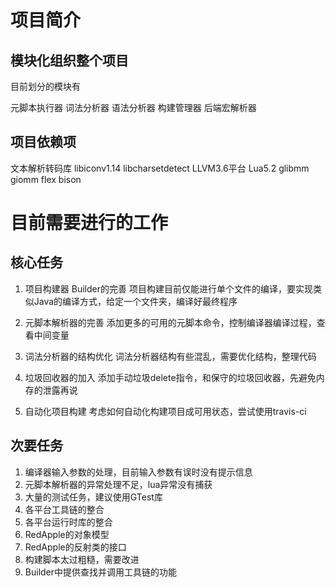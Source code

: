 
# 项目简介

## 模块化组织整个项目

目前划分的模块有

元脚本执行器
词法分析器
语法分析器
构建管理器
后端宏解析器


## 项目依赖项
文本解析转码库 libiconv1.14 libcharsetdetect
LLVM3.6平台
Lua5.2
glibmm giomm
flex bison

# 目前需要进行的工作

## 核心任务

1. 项目构建器 Builder的完善
	项目构建目前仅能进行单个文件的编译，要实现类似Java的编译方式，给定一个文件夹，编译好最终程序

2. 元脚本解析器的完善
	添加更多的可用的元脚本命令，控制编译器编译过程，查看中间变量

3. 词法分析器的结构优化
	词法分析器结构有些混乱，需要优化结构，整理代码

4. 垃圾回收器的加入
	添加手动垃圾delete指令，和保守的垃圾回收器，先避免内存的泄露再说

5. 自动化项目构建
	考虑如何自动化构建项目成可用状态，尝试使用travis-ci

## 次要任务

1. 编译器输入参数的处理，目前输入参数有误时没有提示信息
2. 元脚本解析器的异常处理不足，lua异常没有捕获
3. 大量的测试任务，建议使用GTest库
4. 各平台工具链的整合
5. 各平台运行时库的整合
6. RedApple的对象模型
7. RedApple的反射类的接口
8. 构建脚本太过粗糙，需要改进
9. Builder中提供查找并调用工具链的功能